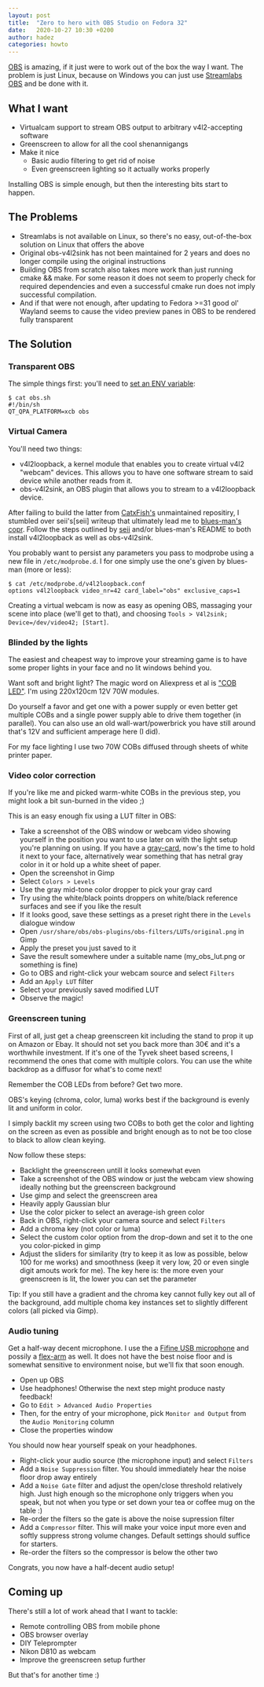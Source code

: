 ```yaml
---
layout: post
title:  "Zero to hero with OBS Studio on Fedora 32"
date:   2020-10-27 10:30 +0200
author: hadez
categories: howto
---
```


[OBS](https://obsproject.com/) is amazing, if it just were to work out of the box the way I want.
The problem is just Linux, because on Windows you can just use [Streamlabs OBS](https://streamlabs.com/streamlabs-obs) and be done with it.

## What I want

- Virtualcam support to stream OBS output to arbitrary v4l2-accepting software
- Greenscreen to allow for all the cool shenannigangs
- Make it nice
    - Basic audio filtering to get rid of noise
    - Even greenscreen lighting so it actually works properly

Installing OBS is simple enough, but then the interesting bits start to happen.

## The Problems

- Streamlabs is not available on Linux, so there's no easy, out-of-the-box solution on Linux that offers the above
- Original obs-v4l2sink has not been maintained for 2 years and does no longer compile using the original instructions
- Building OBS from scratch also takes more work than just running cmake && make. For some reason it does not seem to properly check for required dependencies and even a successful cmake run does not imply successful compilation.
- And if that were not enough, after updating to Fedora >=31 good ol' Wayland seems to cause the video preview panes in OBS to be rendered fully transparent

## The Solution

### Transparent OBS

The simple things first: you'll need to [set an ENV variable](https://obsproject.com/forum/threads/fedora-31-preview-window-is-transparent.112877/):

```
$ cat obs.sh 
#!/bin/sh
QT_QPA_PLATFORM=xcb obs
```

### Virtual Camera

You'll need two things:

- v4l2loopback, a kernel module that enables you to create virtual v4l2 "webcam" devices. This allows you to have one software stream to said device while another reads from it.
- obs-v4l2sink, an OBS plugin that allows you to stream to a v4l2loopback device.

After failing to build the latter from [CatxFish's](https://github.com/CatxFish/obs-v4l2sink) unmaintained repositiry, I stumbled over seii's[seii] writeup that ultimately lead me to [blues-man's copr](https://github.com/blues-man/obs-v4l2sink-plugin-fedora).
Follow the steps outlined by [seii](https://github.com/seii/fedora-green-screen/blob/master/README.md) and/or blues-man's README to both install v4l2loopback as well as obs-v4l2sink.

You probably want to persist any parameters you pass to modprobe using a new file in `/etc/modprobe.d`.
I for one simply use the one's given by blues-man (more or less):

```
$ cat /etc/modprobe.d/v4l2loopback.conf         
options v4l2loopback video_nr=42 card_label="obs" exclusive_caps=1
```

Creating a virtual webcam is now as easy as opening OBS, massaging your scene into place (we'll get to that), and choosing `Tools > V4l2sink; Device=/dev/video42; [Start]`.

### Blinded by the lights

The easiest and cheapest way to improve your streaming game is to have some proper lights in your face and no lit windows behind you.

Want soft and bright light? The magic word on Aliexpress et al is ["COB LED"](https://de.aliexpress.com/wholesale?catId=0origin=y&SearchText=cob+led).
I'm using 220x120cm 12V 70W modules.

Do yourself a favor and get one with a power supply or even better get multiple COBs and a single power supply able to drive them together (in parallel).
You can also use an old wall-wart/powerbrick you have still around that's 12V and sufficient amperage here (I did).

For my face lighting I use two 70W COBs diffused through sheets of white printer paper.

### Video color correction

If you're like me and picked warm-white COBs in the previous step, you might look a bit sun-burned in the video ;)

This is an easy enough fix using a LUT filter in OBS:

- Take a screenshot of the OBS window or webcam video showing yourself in the position you want to use later on with the light setup you're planning on using. If you have a [gray-card](https://www.amazon.de/-/en/gp/product/B00KCPBLWO/), now's the time to hold it next to your face, alternatively wear something that has netral gray color in it or hold up a white sheet of paper.
- Open the screenshot in Gimp
- Select `Colors > Levels`
- Use the gray mid-tone color dropper to pick your gray card
- Try using the white/black points droppers on white/black reference surfaces and see if you like the result
- If it looks good, save these settings as a preset right there in the `Levels` dialogue window
- Open `/usr/share/obs/obs-plugins/obs-filters/LUTs/original.png` in Gimp
- Apply the preset you just saved to it
- Save the result somewhere under a suitable name (my_obs_lut.png or something is fine)
- Go to OBS and right-click your webcam source and select `Filters`
- Add an `Apply LUT` filter
- Select your previously saved modified LUT
- Observe the magic!

### Greenscreen tuning

First of all, just get a cheap greenscreen kit including the stand to prop it up on Amazon or Ebay.
It should not set you back more than 30€ and it's a worthwhile investment.
If it's one of the Tyvek sheet based screens, I recommend the ones that come with multiple colors.
You can use the white backdrop as a diffusor for what's to come next!

Remember the COB LEDs from before?
Get two more.

OBS's keying (chroma, color, luma) works best if the background is evenly lit and uniform in color.

I simply backlit my screen using two COBs to both get the color and lighting on the screen as even as possible and bright enough as to not be too close to black to allow clean keying.

Now follow these steps:

- Backlight the greenscreen untill it looks somewhat even
- Take a screenshot of the OBS window or just the webcam view showing ideally nothing but the greenscreen background
- Use gimp and select the greenscreen area
- Heavily apply Gaussian blur
- Use the color picker to select an average-ish green color
- Back in OBS, right-click your camera source and select `Filters`
- Add a chroma key (not color or luma)
- Select the custom color option from the drop-down and set it to the one you color-picked in gimp
- Adjust the sliders for similarity (try to keep it as low as possible, below 100 for me works) and smoothness (keep it very low, 20 or even single digit amouts work for me). The key here is: the more even your greenscreen is lit, the lower you can set the parameter

Tip: If you still have a gradient and the chroma key cannot fully key out all of the background, add multiple choma key instances set to slightly different colors (all picked via Gimp).


### Audio tuning

Get a half-way decent microphone.
I use the a [Fifine USB microphone](https://www.amazon.de/-/en/gp/product/B07QC5W7G9/) and possily a [flex-arm](https://www.amazon.de/-/en/gp/product/B073VJKD9Q) as well.
It does not have the best noise floor and is somewhat sensitive to environment noise, but we'll fix that soon enough.

- Open up OBS
- Use headphones! Otherwise the next step might produce nasty feedback!
- Go to `Edit > Advanced Audio Properties`
- Then, for the entry of your microphone, pick `Monitor and Output` from the `Audio Monitoring` column
- Close the properties window

You should now hear yourself speak on your headphones.

- Right-click your audio source (the microphone input) and select `Filters`
- Add a `Noise Suppression` filter. You should immediately hear the noise floor drop away entirely
- Add a `Noise Gate` filter and adjust the open/close threshold relatively high. Just high enough so the microphone only triggers when you speak, but not when you type or set down your tea or coffee mug on the table :)
- Re-order the filters so the gate is above the noise supression filter
- Add a `Compressor` filter. This will make your voice input more even and softly suppress strong volume changes. Default settings should suffice for starters.
- Re-order the filters so the compressor is below the other two

Congrats, you now have a half-decent audio setup!


## Coming up

There's still a lot of work ahead that I want to tackle:

- Remote controlling OBS from mobile phone
- OBS browser overlay
- DIY Teleprompter
- Nikon D810 as webcam
- Improve the greenscreen setup further

But that's for another time :)

